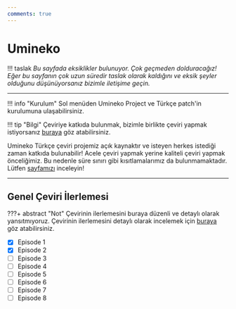 ```yaml
---
comments: true
---
```


# Umineko

<!-- draft message -->
!!! taslak
	*Bu sayfada eksiklikler bulunuyor. Çok geçmeden dolduracağız!  
	Eğer bu sayfanın çok uzun süredir taslak olarak kaldığını ve eksik şeyler olduğunu düşünüyorsanız bizimle iletişime geçin.*

***
<!-- draft message -->

!!! info "Kurulum"
	Sol menüden Umineko Project ve Türkçe patch'in kurulumuna ulaşabilirsiniz.

!!! tip "Bilgi"
	Çeviriye katkıda bulunmak, bizimle birlikte çeviri yapmak istiyorsanız [buraya](contributing/info.md) göz atabilirsiniz.

Umineko Türkçe çeviri projemiz açık kaynaktır ve isteyen herkes istediği zaman katkıda bulunabilir! Acele çeviri yapmak yerine kaliteli çeviri yapmak önceliğimiz. Bu nedenle süre sınırı gibi kısıtlamalarımız da bulunmamaktadır. Lütfen [sayfamızı](contributing/info.md) inceleyin!

***

## Genel Çeviri İlerlemesi

???+ abstract "Not"
	Çevirinin ilerlemesini buraya düzenli ve detaylı olarak yansıtmıyoruz. Çevirinin ilerlemesini detaylı olarak incelemek için [buraya](https://github.com/Witch-Love/umineko-scripting-tr#i%CC%87lerleme) göz atabilirsiniz.

- [x] Episode 1
- [x] Episode 2
- [ ] Episode 3
- [ ] Episode 4
- [ ] Episode 5
- [ ] Episode 6
- [ ] Episode 7
- [ ] Episode 8